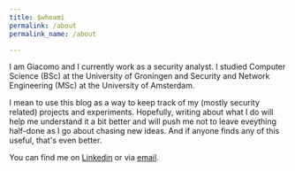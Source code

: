 ```yaml
---
title: $whoami
permalink: /about
permalink_name: /about

---
```


I am Giacomo and I currently work as a security analyst. I studied Computer Science (BSc) at the University of Groningen and Security and Network Engineering (MSc) at the University of Amsterdam.

I mean to use this blog as a way to keep track of my (mostly security related) projects and experiments. Hopefully, writing about what I do will help me understand it a bit better and will push me not to leave eveything half-done as I go about chasing new ideas. And if anyone finds any of this useful, that's even better.

You can find me on [Linkedin](https://linkedin.com/in/giacomo-casoni) or via [email](mailto:gcasoni@hotmail.it).